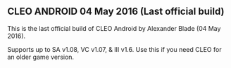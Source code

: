 ## CLEO ANDROID 04 May 2016 (Last official build)

This is the last official build of CLEO Android by Alexander Blade (04 May 2016).

Supports up to SA v1.08, VC v1.07, & III v1.6. Use this if you need CLEO for an older game version.
